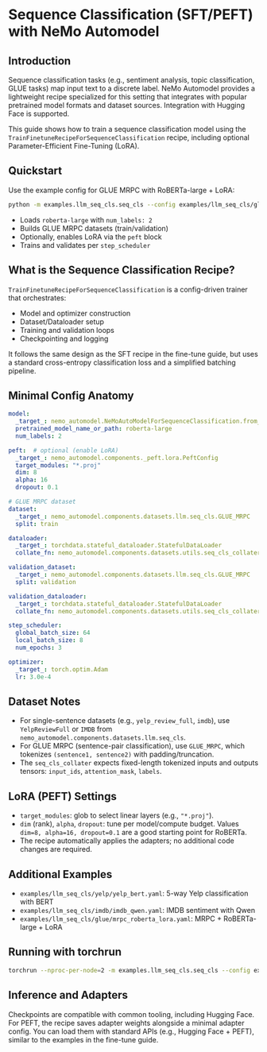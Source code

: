 # Sequence Classification (SFT/PEFT) with NeMo Automodel

## Introduction

Sequence classification tasks (e.g., sentiment analysis, topic classification, GLUE tasks) map input text to a discrete label. NeMo Automodel provides a lightweight recipe specialized for this setting that integrates with popular pretrained model formats and dataset sources. Integration with Hugging Face is supported.

This guide shows how to train a sequence classification model using the `TrainFinetuneRecipeForSequenceClassification` recipe, including optional Parameter-Efficient Fine-Tuning (LoRA).

## Quickstart

Use the example config for GLUE MRPC with RoBERTa-large + LoRA:

```bash
python -m examples.llm_seq_cls.seq_cls --config examples/llm_seq_cls/glue/mrpc_roberta_lora.yaml
```

- Loads `roberta-large` with `num_labels: 2`
- Builds GLUE MRPC datasets (train/validation)
- Optionally, enables LoRA via the `peft` block
- Trains and validates per `step_scheduler`

## What is the Sequence Classification Recipe?

`TrainFinetuneRecipeForSequenceClassification` is a config-driven trainer that orchestrates:
- Model and optimizer construction
- Dataset/Dataloader setup
- Training and validation loops
- Checkpointing and logging

It follows the same design as the SFT recipe in the fine-tune guide, but uses a standard cross-entropy classification loss and a simplified batching pipeline.

## Minimal Config Anatomy

```yaml
model:
  _target_: nemo_automodel.NeMoAutoModelForSequenceClassification.from_pretrained
  pretrained_model_name_or_path: roberta-large
  num_labels: 2

peft:  # optional (enable LoRA)
  _target_: nemo_automodel.components._peft.lora.PeftConfig
  target_modules: "*.proj"
  dim: 8
  alpha: 16
  dropout: 0.1

# GLUE MRPC dataset
dataset:
  _target_: nemo_automodel.components.datasets.llm.seq_cls.GLUE_MRPC
  split: train

dataloader:
  _target_: torchdata.stateful_dataloader.StatefulDataLoader
  collate_fn: nemo_automodel.components.datasets.utils.seq_cls_collater

validation_dataset:
  _target_: nemo_automodel.components.datasets.llm.seq_cls.GLUE_MRPC
  split: validation

validation_dataloader:
  _target_: torchdata.stateful_dataloader.StatefulDataLoader
  collate_fn: nemo_automodel.components.datasets.utils.seq_cls_collater

step_scheduler:
  global_batch_size: 64
  local_batch_size: 8
  num_epochs: 3

optimizer:
  _target_: torch.optim.Adam
  lr: 3.0e-4
```

## Dataset Notes

- For single-sentence datasets (e.g., `yelp_review_full`, `imdb`), use `YelpReviewFull` or `IMDB` from `nemo_automodel.components.datasets.llm.seq_cls`.
- For GLUE MRPC (sentence-pair classification), use `GLUE_MRPC`, which tokenizes `(sentence1, sentence2)` with padding/truncation.
- The `seq_cls_collater` expects fixed-length tokenized inputs and outputs tensors: `input_ids`, `attention_mask`, `labels`.

## LoRA (PEFT) Settings

- `target_modules`: glob to select linear layers (e.g., `"*.proj"`).
- `dim` (rank), `alpha`, `dropout`: tune per model/compute budget. Values `dim=8, alpha=16, dropout=0.1` are a good starting point for RoBERTa.
- The recipe automatically applies the adapters; no additional code changes are required.

## Additional Examples

- `examples/llm_seq_cls/yelp/yelp_bert.yaml`: 5-way Yelp classification with BERT
- `examples/llm_seq_cls/imdb/imdb_qwen.yaml`: IMDB sentiment with Qwen
- `examples/llm_seq_cls/glue/mrpc_roberta_lora.yaml`: MRPC + RoBERTa-large + LoRA

## Running with torchrun

```bash
torchrun --nproc-per-node=2 -m examples.llm_seq_cls.seq_cls --config examples/llm_seq_cls/glue/mrpc_roberta_lora.yaml
```

## Inference and Adapters

Checkpoints are compatible with common tooling, including Hugging Face. For PEFT, the recipe saves adapter weights alongside a minimal adapter config. You can load them with standard APIs (e.g., Hugging Face + PEFT), similar to the examples in the fine-tune guide.
